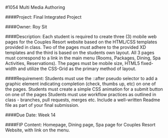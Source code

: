 #1054 Multi Media Authoring

####Project:
Final Integrated Project

####Owner:
Roy Sit

####Description:
Each student is required to create three (3) mobile web pages for the Couples Resort website based on the HTML/CSS templates
provided in class. Two of the pages must adhere to the provided XD templates and the third is based on the students own layout. All 3
pages must correspond to a link in the main menu (Rooms, Packages, Dining, Spa Activities, Reservations).
The pages must be mobile size, HTML5 fixed-width and utilize the CSS-Grid as the primary method of layout.

####Requirement:
Students must use the ::after pseudo selector to add a graphic element indicating completion (check, thumbs up, etc) on one of the
pages.
Students must create a simple CSS animation for a submit button on one of the pages
Students must use workflow practices as outlined in class - branches, pull requests, merges etc.
Include a well-written Readme file as part of your final submission.

####Due Date:
Week 14

####FIP Content:
Homepage, Dining page, Spa page for Couples Resort Website, with link on the menu. 